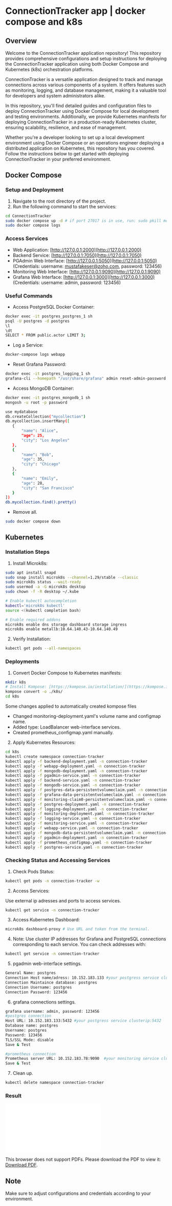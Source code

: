 # ConnectionTracker app | docker compose and k8s

## Overview

Welcome to the ConnectionTracker application repository! This repository provides comprehensive configurations and setup instructions for deploying the ConnectionTracker application using both Docker Compose and Kubernetes (k8s) orchestration platforms.

ConnectionTracker is a versatile application designed to track and manage connections across various components of a system. It offers features such as monitoring, logging, and database management, making it a valuable tool for developers and system administrators alike.

In this repository, you'll find detailed guides and configuration files to deploy ConnectionTracker using Docker Compose for local development and testing environments. Additionally, we provide Kubernetes manifests for deploying ConnectionTracker in a production-ready Kubernetes cluster, ensuring scalability, resilience, and ease of management.

Whether you're a developer looking to set up a local development environment using Docker Compose or an operations engineer deploying a distributed application on Kubernetes, this repository has you covered. Follow the instructions below to get started with deploying ConnectionTracker in your preferred environment.

## Docker Compose

### Setup and Deployment

1. Navigate to the root directory of the project.
2. Run the following command to start the services:

```bash
cd ConnectionTracker
sudo docker compose up -d # if port 27017 is in use, run: sudo pkill mongod
sudo docker compose logs
```

### Access Services

- Web Application: [http://127.0.0.1:2000](http://127.0.0.1:2000)
- Backend Service: [http://127.0.0.1:7050](http://127.0.0.1:7050)
- PGAdmin Web Interface: [http://127.0.0.1:5050](http://127.0.0.1:5050) (Credentials: username: mustafakeser@zoho.com, password: 123456)
- Monitoring Web Interface: [http://127.0.0.1:9090](http://127.0.0.1:9090)
- Grafana Web Interface: [http://127.0.0.1:3000](http://127.0.0.1:3000) (Credentials: username: admin, password: 123456)

### Useful Commands

- Access PostgreSQL Docker Container:

```bash
docker exec -it postgres_postgres_1 sh
psql -U postgres -d postgres
\l
\dt
SELECT * FROM public.actor LIMIT 3;
```

- Log a Service:

```bash
docker-compose logs webapp
```

- Reset Grafana Password:

```bash
docker exec -it postgres_logging_1 sh
grafana-cli --homepath "/usr/share/grafana" admin reset-admin-password 123456
```

- Access MongoDB Container:

```bash
docker exec -it postgres_mongodb_1 sh
mongosh -u root -p password

use mydatabase
db.createCollection("mycollection")
db.mycollection.insertMany([
   {
       "name": "Alice",
       "age": 25,
       "city": "Los Angeles"
   },
   {
       "name": "Bob",
       "age": 35,
       "city": "Chicago"
   },
   {
       "name": "Emily",
       "age": 28,
       "city": "San Francisco"
   }
])
db.mycollection.find().pretty()
```

- Remove all.

```bash
sudo docker compose down
```

## Kubernetes

### Installation Steps

1. Install Microk8s:

```bash
sudo apt install snapd
sudo snap install microk8s --channel=1.29/stable --classic
sudo microk8s status --wait-ready
sudo usermod -a -G microk8s desktop
sudo chown -f -R desktop ~/.kube

# Enable kubectl autocompletion
kubectl='microk8s kubectl'
source <(kubectl completion bash)

# Enable required addons
microk8s enable dns storage dashboard storage ingress
microk8s enable metallb:10.64.140.43-10.64.140.49
```

2. Verify Installation:

```bash
kubectl get pods --all-namespaces 
```

### Deployments

1. Convert Docker Compose to Kubernetes manifests:

```bash
mkdir k8s
# Install Kompose: [https://kompose.io/installation/](https://kompose.io/installation/)
kompose convert -o ./k8s/
cd k8s
```
Some changes applied to automatically created kompose files
* Changed monitoring-deployment.yaml's volume name and configmap name.
* Added type: LoadBalancer web-interface services.
* Created prometheus_configmap.yaml manually.

2. Apply Kubernetes Resources:

```bash
cd k8s
kubectl create namespace connection-tracker
kubectl apply -f backend-deployment.yaml -n connection-tracker
kubectl apply -f webapp-deployment.yaml -n connection-tracker
kubectl apply -f mongodb-deployment.yaml -n connection-tracker
kubectl apply -f pgadmin-service.yaml -n connection-tracker
kubectl apply -f backend-service.yaml -n connection-tracker
kubectl apply -f mongodb-service.yaml -n connection-tracker
kubectl apply -f postgres-data-persistentvolumeclaim.yaml -n connection-tracker
kubectl apply -f grafana-data-persistentvolumeclaim.yaml -n connection-tracker
kubectl apply -f monitoring-claim0-persistentvolumeclaim.yaml -n connection-tracker
kubectl apply -f postgres-deployment.yaml -n connection-tracker
kubectl apply -f logging-deployment.yaml -n connection-tracker
kubectl apply -f monitoring-deployment.yaml -n connection-tracker
kubectl apply -f logging-service.yaml -n connection-tracker
kubectl apply -f monitoring-service.yaml -n connection-tracker
kubectl apply -f webapp-service.yaml -n connection-tracker
kubectl apply -f mongodb-data-persistentvolumeclaim.yaml -n connection-tracker
kubectl apply -f pgadmin-deployment.yaml -n connection-tracker
kubectl apply -f prometheus_configmap.yaml -n connection-tracker
kubectl apply -f postgres-service.yaml -n connection-tracker
```

### Checking Status and Accessing Services

1. Check Pods Status:

```bash
kubectl get pods -n connection-tracker -w
```

2. Access Services:

Use external ip adresses and ports to access services.

```bash
kubectl get service -n connection-tracker
```

3. Access Kubernetes Dashboard:

```bash
microk8s dashboard-proxy # Use URL and token from the terminal.
```

4. Note: Use cluster IP addresses for Grafana and PostgreSQL connections corresponding to each service. You can check addresses with:

```bash
kubectl get service -n connection-tracker
```

5. pgadmin web-interface settings.
```bash
General Name: postgres
Connection Host name/adress: 10.152.183.133 #your postgress service cluster ip
Connection Maintaince database: postgres
Connection Username: postgres
Connection Password: 123456
```
6. grafana connections settings.

```bash
grafana username: admin, password: 123456
#postgres connection
Host URL: 10.152.183.133:5432 #your postgress service clusterip:5432
Database name: postgres
Username: postgres
Password: 123456
TLS/SSL Mode: disable
Save & Test

#prometheus connection
Prometheus server URL: 10.152.183.78:9090  #your monitoring service clusterip:9090 or externalip:9090
Save & Test
```

7. Clean up.

```bash
kubectl delete namespace connection-tracker
```
### Result

<object data="Kubernetes-Dashboard.pdf" type="application/pdf" width="700px" height="700px">
    <embed src="Kubernetes-Dashboard.pdf">
        <p>This browser does not support PDFs. Please download the PDF to view it: <a href="Kubernetes-Dashboard.pdf">Download PDF</a>.</p>
    </embed>
</object>

## Note

Make sure to adjust configurations and credentials according to your environment.
